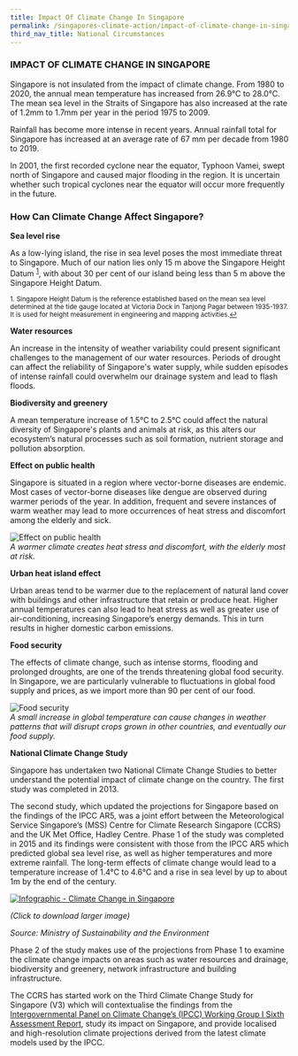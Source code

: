```yaml
---
title: Impact Of Climate Change In Singapore
permalink: /singapores-climate-action/impact-of-climate-change-in-singapore/
third_nav_title: National Circumstances
---
```

### IMPACT OF CLIMATE CHANGE IN SINGAPORE

Singapore is not insulated from the impact of climate change. From 1980 to 2020, the annual mean temperature has increased from 26.9°C to 28.0°C. The mean sea level in the Straits of Singapore has also increased at the rate of 1.2mm to 1.7mm per year in the period 1975 to 2009.

Rainfall has become more intense in recent years. Annual rainfall total for Singapore has increased at an average rate of 67 mm per decade from 1980 to 2019. 

In 2001, the first recorded cyclone near the equator, Typhoon Vamei, swept north of Singapore and caused major flooding in the region. It is uncertain whether such tropical cyclones near the equator will occur more frequently in the future.

### How Can Climate Change Affect Singapore?

**Sea level rise**

As a low-lying island, the rise in sea level poses the most immediate threat to Singapore. Much of our nation lies only 15 m above the Singapore Height Datum <sup><a href="#fn1" id="ref1">1</a></sup>, with about 30 per cent of our island being less than 5 m above the Singapore Height Datum.

<sup id="fn1">1. Singapore Height Datum is the reference established based on the mean sea level determined at the tide gauge located at Victoria Dock in Tanjong Pagar between 1935-1937. It is used for height measurement in engineering and mapping activities.<a href="#ref1" title="Jump back to footnote 1 in the text.">↩</a></sup>

**Water resources**

An increase in the intensity of weather variability could present significant challenges to the management of our water resources. Periods of drought can affect the reliability of Singapore's water supply, while sudden episodes of intense rainfall could overwhelm our drainage system and lead to flash floods.

**Biodiversity and greenery**

A mean temperature increase of 1.5°C to 2.5°C could affect the natural diversity of Singapore's plants and animals at risk, as this alters our ecosystem’s natural processes such as soil formation, nutrient storage and pollution absorption. 

**Effect on public health**

Singapore is situated in a region where vector-borne diseases are endemic. Most cases of vector-borne diseases like dengue are observed during warmer periods of the year. In addition, frequent and severe instances of warm weather may lead to more occurrences of heat stress and discomfort among the elderly and sick.

![Effect on public health](/images/effect-on-public-health.jpg "Effect on public health")  
*A warmer climate creates heat stress and discomfort, with the elderly most at risk.*

**Urban heat island effect**

Urban areas tend to be warmer due to the replacement of natural land cover with buildings and other infrastructure that retain or produce heat. Higher annual temperatures can also lead to heat stress as well as greater use of air-conditioning, increasing Singapore’s energy demands. This in turn results in higher domestic carbon emissions.

**Food security**

The effects of climate change, such as intense storms, flooding and prolonged droughts, are one of the trends threatening global food security. In Singapore, we are particularly vulnerable to fluctuations in global food supply and prices, as we import more than 90 per cent of our food.

![Food security](/images/food-security.jpg "Food security")  
*A small increase in global temperature can cause changes in weather patterns that will disrupt crops grown in other countries, and eventually our food supply.*

**National Climate Change Study**

Singapore has undertaken two National Climate Change Studies to better understand the potential impact of climate change on the country. The first study was completed in 2013.

The second study, which updated the projections for Singapore based on the findings of the IPCC AR5, was a joint effort between the Meteorological Service Singapore’s (MSS) Centre for Climate Research Singapore (CCRS) and the UK Met Office, Hadley Centre. Phase 1 of the study was completed in 2015 and its findings were consistent with those from the IPCC AR5 which predicted global sea level rise, as well as higher temperatures and more extreme rainfall. The long-term effects of climate change would lead to a temperature increase of 1.4°C to 4.6°C and a rise in sea level by up to about 1m by the end of the century.

<a href="/images/info-1-01.jpg?sfvrsn=1e966f02_0" target="_blank"> ![Infographic - Climate Change in Singapore](/images/info-1-01.jpg?sfvrsn=1e966f02_0 "Infographic - Climate Change in Singapore")</a>  

*(Click to download larger image)*

*Source: Ministry of Sustainability and the Environment*

Phase 2 of the study makes use of the projections from Phase 1 to examine the climate change impacts on areas such as water resources and drainage, biodiversity and greenery, network infrastructure and building infrastructure.

The CCRS has started work on the Third Climate Change Study for Singapore (V3) which will contextualise the findings from the [Intergovernmental Panel on Climate Change’s (IPCC) Working Group I Sixth Assessment Report](https://www.ipcc.ch/assessment-report/ar6/), study its impact on Singapore, and provide localised and high-resolution climate projections derived from the latest climate models used by the IPCC.